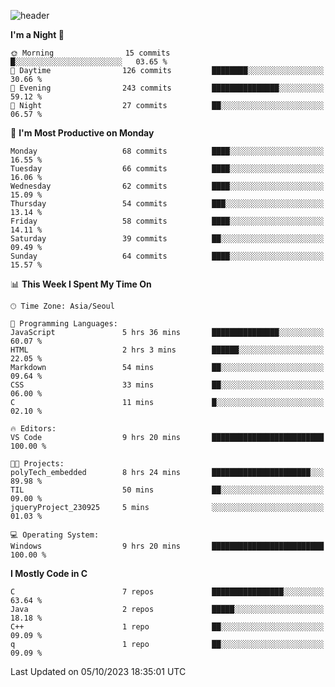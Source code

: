 
![header](https://capsule-render.vercel.app/api?type=slice&color=323C73&height=100&section=header&text=Hi!%20I'm%20Min-hee&fontSize=90&animation=twinkling&fontColor=D5C2EE)


<!--START_SECTION:waka-->
**I'm a Night 🦉** 

```text
🌞 Morning                15 commits          █░░░░░░░░░░░░░░░░░░░░░░░░   03.65 % 
🌆 Daytime                126 commits         ████████░░░░░░░░░░░░░░░░░   30.66 % 
🌃 Evening                243 commits         ███████████████░░░░░░░░░░   59.12 % 
🌙 Night                  27 commits          ██░░░░░░░░░░░░░░░░░░░░░░░   06.57 % 
```
📅 **I'm Most Productive on Monday** 

```text
Monday                   68 commits          ████░░░░░░░░░░░░░░░░░░░░░   16.55 % 
Tuesday                  66 commits          ████░░░░░░░░░░░░░░░░░░░░░   16.06 % 
Wednesday                62 commits          ████░░░░░░░░░░░░░░░░░░░░░   15.09 % 
Thursday                 54 commits          ███░░░░░░░░░░░░░░░░░░░░░░   13.14 % 
Friday                   58 commits          ████░░░░░░░░░░░░░░░░░░░░░   14.11 % 
Saturday                 39 commits          ██░░░░░░░░░░░░░░░░░░░░░░░   09.49 % 
Sunday                   64 commits          ████░░░░░░░░░░░░░░░░░░░░░   15.57 % 
```


📊 **This Week I Spent My Time On** 

```text
🕑︎ Time Zone: Asia/Seoul

💬 Programming Languages: 
JavaScript               5 hrs 36 mins       ███████████████░░░░░░░░░░   60.07 % 
HTML                     2 hrs 3 mins        ██████░░░░░░░░░░░░░░░░░░░   22.05 % 
Markdown                 54 mins             ██░░░░░░░░░░░░░░░░░░░░░░░   09.64 % 
CSS                      33 mins             ██░░░░░░░░░░░░░░░░░░░░░░░   06.00 % 
C                        11 mins             █░░░░░░░░░░░░░░░░░░░░░░░░   02.10 % 

🔥 Editors: 
VS Code                  9 hrs 20 mins       █████████████████████████   100.00 % 

🐱‍💻 Projects: 
polyTech_embedded        8 hrs 24 mins       ██████████████████████░░░   89.98 % 
TIL                      50 mins             ██░░░░░░░░░░░░░░░░░░░░░░░   09.00 % 
jqueryProject_230925     5 mins              ░░░░░░░░░░░░░░░░░░░░░░░░░   01.03 % 

💻 Operating System: 
Windows                  9 hrs 20 mins       █████████████████████████   100.00 % 
```

**I Mostly Code in C** 

```text
C                        7 repos             ████████████████░░░░░░░░░   63.64 % 
Java                     2 repos             █████░░░░░░░░░░░░░░░░░░░░   18.18 % 
C++                      1 repo              ██░░░░░░░░░░░░░░░░░░░░░░░   09.09 % 
q                        1 repo              ██░░░░░░░░░░░░░░░░░░░░░░░   09.09 % 
```




 Last Updated on 05/10/2023 18:35:01 UTC
<!--END_SECTION:waka-->










<!-- 깃허브 프로필 스탯 오류 https://80000coding.oopy.io/c4235590-9033-49b3-943c-f8b6c1bfbc36 --!>

 <!--
**Minhee713/Minhee713** is a ✨ _special_ ✨ repository because its `README.md` (this file) appears on your GitHub profile.

Here are some ideas to get you started:

- 🔭 I’m currently working on ...
- 🌱 I’m currently learning ...
- 👯 I’m looking to collaborate on ...
- 🤔 I’m looking for help with ...
- 💬 Ask me about ...
- 📫 How to reach me: ...
- 😄 Pronouns: ...
- ⚡ Fun fact: ...
-->
